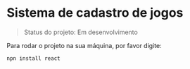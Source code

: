 # Sistema de cadastro de jogos

> Status do projeto: Em desenvolvimento

Para rodar o projeto na sua máquina, por favor digite:

~~~~
npn install react
~~~~
